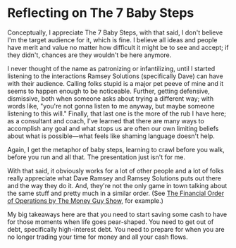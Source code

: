 # Reflecting on The 7 Baby Steps

Conceptually, I appreciate The 7 Baby Steps, with that said, I don't believe I'm the target audience for it, which is fine. I believe all ideas and people have merit and value no matter how difficult it might be to see and accept; if they didn't, chances are they wouldn't be here anymore.

I never thought of the name as patronizing or infantilizing, until I started listening to the interactions Ramsey Solutions (specifically Dave) can have with their audience. Calling folks stupid is a major pet peeve of mine and it seems to happen enough to be noticeable. Further, getting defensive, dismissive, both when someone asks about trying a different way; with words like, "you're not gonna listen to me anyway, but maybe someone listening to this will." Finally, that last one is the more of the rub I have here; as a consultant and coach, I've learned that there are many ways to accomplish any goal and what stops us are often our own limiting beliefs about what is possible—what feels like shaming language doesn't help.

Again, I get the metaphor of baby steps, learning to crawl before you walk, before you run and all that. The presentation just isn't for me.

With that said, it obviously works for a lot of other people and a lot of folks really appreciate what Dave Ramsey and Ramsey Solutions puts out there and the way they do it. And, they're not the only game in town talking about the same stuff and pretty much in a similar order. (See [The Financial Order of Operations by The Money Guy Show](/examinations/money-guy-foo/), for example.)

My big takeaways here are that you need to start saving some cash to have for those moments when life goes pear-shaped. You need to get out of debt, specifically high-interest debt. You need to prepare for when you are no longer trading your time for money and all your cash flows. 